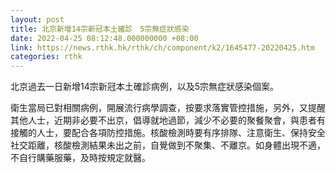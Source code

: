 ```yaml
---
layout: post
title: 北京新增14宗新冠本土確診　5宗無症狀感染
date: 2022-04-25 08:12:48.000000000 +08:00
link: https://news.rthk.hk/rthk/ch/component/k2/1645477-20220425.htm
categories: rthk
---
```


北京過去一日新增14宗新冠本土確診病例，以及5宗無症狀感染個案。

衛生當局已對相關病例，開展流行病學調查，按要求落實管控措施，另外，又提醒其他人士，近期非必要不出京，倡導就地過節，減少不必要的聚餐聚會，與患者有接觸的人士，要配合各項防控措施。核酸檢測時要有序排隊、注意衛生、保持安全社交距離，核酸檢測結果未出之前，自覺做到不聚集、不離京。如身體出現不適，不自行購藥服藥，及時按規定就醫。
